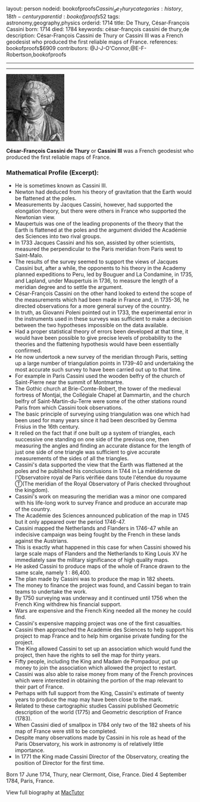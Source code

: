 layout: person
nodeid: bookofproofs$Cassini_de_Thury
categories: history,18th-century
parentid: bookofproofs$52
tags: astronomy,geography,physics
orderid: 1714
title: De Thury, César-François Cassini
born: 1714
died: 1784
keywords: césar-françois cassini de thury,de
description: César-François Cassini de Thury or Cassini III was a French geodesist who produced the first reliable maps of France.
references: bookofproofs$6909
contributors: @J-J-O'Connor,@E-F-Robertson,bookofproofs

---



---

![Cassini_de_Thury.jpg](https://github.com/bookofproofs/bookofproofs.github.io/blob/main/_sources/_assets/images/portraits/Cassini_de_Thury.jpg?raw=true)

**César-François Cassini de Thury** or **Cassini III** was a French geodesist who produced the first reliable maps of France.

### Mathematical Profile (Excerpt):
* He is sometimes known as Cassini III.
* Newton had deduced from his theory of gravitation that the Earth would be flattened at the poles.
* Measurements by Jacques Cassini, however, had supported the elongation theory, but there were others in France who supported the Newtonian view.
* Maupertuis was one of the leading proponents of the theory that the Earth is flattened at the poles and the argument divided the Académie des Sciences into two rival groups.
* In 1733 Jacques Cassini and his son, assisted by other scientists, measured the perpendicular to the Paris meridian from Paris west to Saint-Malo.
* The results of the survey seemed to support the views of Jacques Cassini but, after a while, the opponents to his theory in the Academy planned expeditions to Peru, led by Bouguer and La Condamine, in 1735, and Lapland, under Maupertuis in 1736, to measure the length of a meridian degree and to settle the argument.
* César-François Cassini on the other hand looked to extend the scope of the measurements which had been made in France and, in 1735-36, he directed observations for a more general survey of the country.
* In truth, as Giovanni Poleni pointed out in 1733, the experimental error in the instruments used in these surveys was sufficient to make a decision between the two hypotheses impossible on the data available.
* Had a proper statistical theory of errors been developed at that time, it would have been possible to give precise levels of probability to the theories and the flattening hypothesis would have been essentially confirmed.
* He now undertook a new survey of the meridian through Paris, setting up a large number of triangulation points in 1739-40 and undertaking the most accurate such survey to have been carried out up to that time.
* For example in Paris Cassini used the wooden belfry of the church of Saint-Pierre near the summit of Montmartre.
* The Gothic church at Brie-Comte-Robert, the tower of the medieval fortress of Montjai, the Collégiale Chapel at Dammartin, and the church belfry of Saint-Martin-du-Terre were some of the other stations round Paris from which Cassini took observations.
* The basic principle of surveying using triangulation was one which had been used for many years since it had been described by Gemma Frisius in the 16th  century.
* It relied on the fact that if one built up a system of triangles, each successive one standing on one side of the previous one, then measuring the angles and finding an accurate distance for the length of just one side of one triangle was sufficient to give accurate measurements of the sides of all the triangles.
* Cassini's data supported the view that the Earth was flattened at the poles and he published his conclusions in 1744 in La méridienne de l'Observatoire royal de Paris vérifiée dans toute l'étendue du royaume Ⓣ(The meridian of the Royal Observatory of Paris checked throughout the kingdom).
* Cassini's work on measuring the meridian was a minor one compared with his life-long work to survey France and produce an accurate map of the country.
* The Académie des Sciences announced publication of the map in 1745 but it only appeared over the period 1746-47.
* Cassini mapped the Netherlands and Flanders in 1746-47 while an indecisive campaign was being fought by the French in these lands against the Austrians.
* This is exactly what happened in this case for when Cassini showed his large scale maps of Flanders and the Netherlands to King Louis XV he immediately saw the military significance of high quality maps.
* He asked Cassini to produce maps of the whole of France drawn to the same scale, namely 1 : 86,400.
* The plan made by Cassini was to produce the map in 182 sheets.
* The money to finance the project was found, and Cassini began to train teams to undertake the work.
* By 1750 surveying was underway and it continued until 1756 when the French King withdrew his financial support.
* Wars are expensive and the French King needed all the money he could find.
* Cassini's expensive mapping project was one of the first casualties.
* Cassini then approached the Académie des Sciences to help support his project to map France and to help him organise private funding for the project.
* The King allowed Cassini to set up an association which would fund the project, then have the rights to sell the map for thirty years.
* Fifty people, including the King and Madam de Pompadour, put up money to join the association which allowed the project to restart.
* Cassini was also able to raise money from many of the French provinces which were interested in obtaining the portion of the map relevant to their part of France.
* Perhaps with full support from the King, Cassini's estimate of twenty years to produce the map may have been close to the mark.
* Related to these cartographic studies Cassini published Geometric description of the world (1775) and Geometric description of France (1783).
* When Cassini died of smallpox in 1784 only two of the 182 sheets of his map of France were still to be completed.
* Despite many observations made by Cassini in his role as head of the Paris Observatory, his work in astronomy is of relatively little importance.
* In 1771 the King made Cassini Director of the Observatory, creating the position of Director for the first time.

Born 17 June 1714, Thury, near Clermont, Oise, France. Died 4 September 1784, Paris, France.

View full biography at [MacTutor](https://mathshistory.st-andrews.ac.uk/Biographies/Cassini_de_Thury/)
